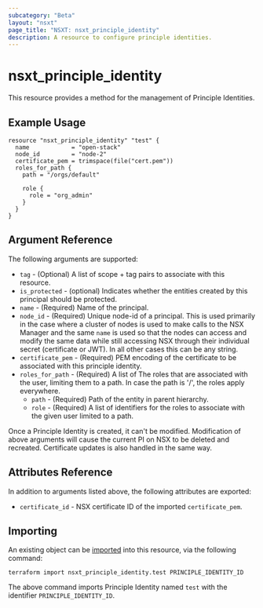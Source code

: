 ```yaml
---
subcategory: "Beta"
layout: "nsxt"
page_title: "NSXT: nsxt_principle_identity"
description: A resource to configure principle identities.
---
```


# nsxt_principle_identity

This resource provides a method for the management of Principle Identities.

## Example Usage

```hcl
resource "nsxt_principle_identity" "test" {
  name            = "open-stack"
  node_id         = "node-2"
  certificate_pem = trimspace(file("cert.pem"))
  roles_for_path {
    path = "/orgs/default"

    role {
      role = "org_admin"
    }
  }
}
```

## Argument Reference

The following arguments are supported:

* `tag` - (Optional) A list of scope + tag pairs to associate with this resource.
* `is_protected` - (optional) Indicates whether the entities created by this principal should be protected.
* `name` - (Required) Name of the principal.
* `node_id` - (Required) Unique node-id of a principal. This is used primarily in the case where a cluster of nodes is used to make calls to the NSX Manager and the same `name` is used so that the nodes can access and modify the same data while still accessing NSX through their individual secret (certificate or JWT). In all other cases this can be any string.
* `certificate_pem` - (Required) PEM encoding of the certificate to be associated with this principle identity.
* `roles_for_path` - (Required) A list of The roles that are associated with the user, limiting them to a path. In case the path is '/', the roles apply everywhere.
    * `path` - (Required) Path of the entity in parent hierarchy.
    * `role` - (Required) A list of identifiers for the roles to associate with the given user limited to a path.

Once a Principle Identity is created, it can't be modified. Modification of above arguments will cause the current PI on NSX to be deleted and recreated. Certificate updates is also handled in the same way. 

## Attributes Reference

In addition to arguments listed above, the following attributes are exported:

* `certificate_id` - NSX certificate ID of the imported `certificate_pem`.


## Importing

An existing object can be [imported][docs-import] into this resource, via the following command:

[docs-import]: https://www.terraform.io/cli/import

```
terraform import nsxt_principle_identity.test PRINCIPLE_IDENTITY_ID
```
The above command imports Principle Identity named `test` with the identifier `PRINCIPLE_IDENTITY_ID`.
